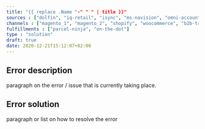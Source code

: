 ```yaml
---
title: "{{ replace .Name "-" " " | title }}"
sources : ["dolfin", "iq-retail", "isync", "ms-navision", "omni-accounts", "pastel-partner", "sage-50cloud-pastel-xpress", "sage-200-evolution", "sage-300cloud", "sage-business-cloud-financials", "sage-evolution", "sage-one-accounting", "sage-pastel-evolution", "sap", "syspro" ]
channels : ["magento_1", "magento_2", "shopify", "woocommerce", "b2b-trade-store", "takealot"]
fulfillments : ["parcel-ninja", "on-the-dot"]
type : "solution"
draft: true
date: 2020-12-21T15:12:07+02:00
---
```


## Error description
paragraph on the error / issue that is currently taking place.

## Error solution
paragraph or list on how to resolve the error